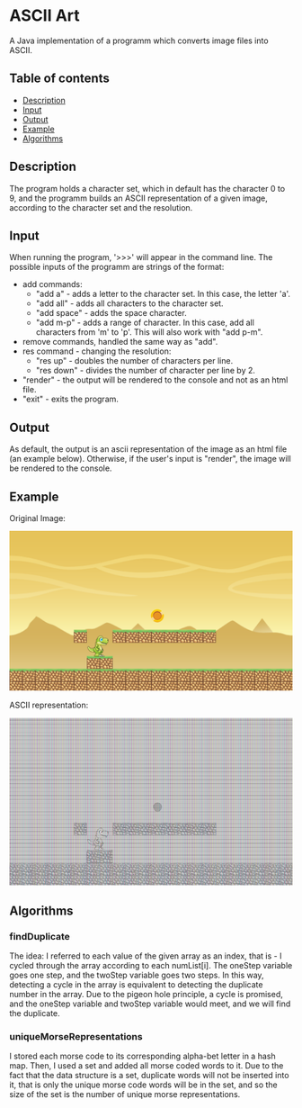 # ASCII Art
A Java implementation of a programm which converts image files into ASCII.

## Table of contents
* [Description](#description)
* [Input](#input)
* [Output](#output)
* [Example](#example)
* [Algorithms](#algorithms)

## Description
The program holds a character set, which in default has the character 0 to 9, and the
programm builds an ASCII representation of a given image, according to the character set
and the resolution. 

## Input
When running the program, '>>>' will appear in the command line. The possible inputs of the programm are strings of the format:
* add commands:
  - "add a" - adds a letter to the character set. In this case, the letter 'a'.
  - "add all" - adds all characters to the character set.
  - "add space" - adds the space character.
  - "add m-p" - adds a range of character. In this case, add all characters from 'm' to 'p'. This will also work with "add p-m".
* remove commands, handled the same way as "add".
* res command - changing the resolution:
  - "res up" - doubles the number of characters per line.
  - "res down" - divides the number of character per line by 2.
* "render" - the output will be rendered to the console and not as an html file.
* "exit" - exits the program.

## Output
As default, the output is an ascii representation of the image as an html file (an example below).
Otherwise, if the user's input is "render", the image will be rendered to the console.

## Example
Original Image:

![A Test Image](dino.png)

ASCII representation:

![A Test Image](dino_ascii.png)

## Algorithms

### findDuplicate 
The idea: I referred to each value of the given array as an index, that is - I cycled through
the array according to each numList[i]. The oneStep variable goes one step, and the
twoStep variable goes two steps. In this way, detecting a cycle in the array is equivalent
to detecting the duplicate number in the array. Due to the pigeon hole principle, a cycle
is promised, and the oneStep variable and twoStep variable would meet, and we will
find the duplicate.

### uniqueMorseRepresentations 
I stored each morse code to its corresponding alpha-bet letter in a hash map.
Then, I used a set and added all morse coded words to it. Due to the fact
that the data structure is a set, duplicate words will not be inserted into it,
that is only the unique morse code words will be in the set, and so the size of the set
is the number of unique morse representations.


